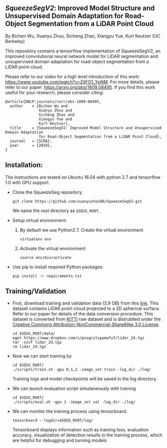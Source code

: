 ## _SqueezeSegV2_: Improved Model Structure and Unsupervised Domain Adaptation for Road-Object Segmentation from a LiDAR Point Cloud

By Bichen Wu, Xuanyu Zhou, Sicheng Zhao, Xiangyu Yue, Kurt Keutzer (UC Berkeley)

This repository contains a tensorflow implementation of SqueezeSegV2, an improved convolutional neural network model for LiDAR segmentation and unsupervised domain adaptation for road-object segmentation from a LiDAR point cloud. 


Please refer to our video for a high level introduction of this work: https://www.youtube.com/watch?v=ZitFO1_YpNM. For more details, please refer to our paper: https://arxiv.org/abs/1809.08495. If you find this work useful for your research, please consider citing:

    @article{DBLP:journals/corr/abs-1809-08495,
      author    = {Bichen Wu and
                   Xuanyu Zhou and
                   Sicheng Zhao and
                   Xiangyu Yue and
                   Kurt Keutzer},
      title     = {SqueezeSegV2: Improved Model Structure and Unsupervised Domain Adaptation
                   for Road-Object Segmentation from a LiDAR Point Cloud},
      journal   = {ICRA},
      year      = {2019},
    }
## Installation:

The instructions are tested on Ubuntu 16.04 with python 2.7 and tensorflow 1.0 with GPU support. 
- Clone the SqueezeSeg repository:
    ```Shell
    git clone https://github.com/xuanyuzhou98/SqueezeSegV2.git
    ```
    We name the root directory as `$SQSG_ROOT`.

- Setup virtual environment:
    1. By default we use Python2.7. Create the virtual environment
        ```Shell
        virtualenv env
        ```

    2. Activate the virtual environment
        ```Shell
        source env/bin/activate
        ```

- Use pip to install required Python packages:
    ```Shell
    pip install -r requirements.txt
    ```

## Training/Validation
- First, download training and validation data (3.9 GB) from this [link](https://www.dropbox.com/s/pnzgcitvppmwfuf/lidar_2d.tgz?dl=0). This dataset contains LiDAR point-cloud projected to a 2D spherical surface. Refer to our paper for details of the data conversion procedure. This dataset is converted from [KITTI](http://www.cvlibs.net/datasets/kitti/) raw dataset and is distrubited under the [Creative Commons Attribution-NonCommercial-ShareAlike 3.0 License](https://creativecommons.org/licenses/by-nc-sa/3.0/).
    ```Shell
    cd $SQSG_ROOT/data/
    wget https://www.dropbox.com/s/pnzgcitvppmwfuf/lidar_2d.tgz
    tar -xzvf lidar_2d.tgz
    rm lidar_2d.tgz
    ```

- Now we can start training by
    ```Shell
    cd $SQSG_ROOT/
    ./scripts/train.sh -gpu 0,1,2 -image_set train -log_dir ./log/
    ```
   Training logs and model checkpoints will be saved in the log directory.
   
- We can launch evaluation script simutaneously with training
    ```Shell
    cd $SQSG_ROOT/
    ./scripts/eval.sh -gpu 1 -image_set val -log_dir ./log/
    ```
    
- We can monitor the training process using tensorboard.
    ```Shell
    tensorboard --logdir=$SQSG_ROOT/log/
    ```
    Tensorboard displays information such as training loss, evaluation accuracy, visualization of detection results in the training process, which are helpful for debugging and tunning models
